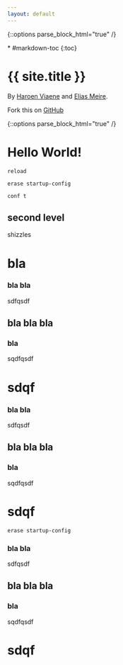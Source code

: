 ```yaml
---
layout: default
---
```

{::options parse_block_html="true" /}
<div class="aside">
<div class="aside-content">
* #markdown-toc
{:toc}

# {{ site.title }}

By [Haroen Viaene](https://github.com/haroenv) and [Elias Meire](https://github.com/eliasmeire).

Fork this on [GitHub](https://github.com/haroenv/ccna-summary)
</div>
</div>

{::options parse_block_html="true" /}
<div class="content">

# Hello World!

`reload`

`erase startup-config`

`conf t`

## second level

shizzles

# bla

### bla bla

sdfqsdf


## bla bla bla

### bla

sqdfqsdf

# sdqf


### bla bla

sdfqsdf


## bla bla bla

### bla

sqdfqsdf

# sdqf

`erase startup-config`

### bla bla

sdfqsdf


## bla bla bla

### bla

sqdfqsdf

# sdqf

</div>